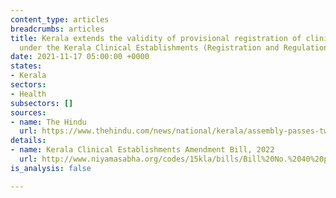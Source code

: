 ```yaml
---
content_type: articles
breadcrumbs: articles
title: Kerala extends the validity of provisional registration of clinical establishments
  under the Kerala Clinical Establishments (Registration and Regulation) Act, 2019
date: 2021-11-17 05:00:00 +0000
states:
- Kerala
sectors:
- Health
subsectors: []
sources:
- name: The Hindu
  url: https://www.thehindu.com/news/national/kerala/assembly-passes-two-health-bills/article37408289.ece
details:
- name: Kerala Clinical Establishments Amendment Bill, 2022
  url: http://www.niyamasabha.org/codes/15kla/bills/Bill%20No.%2040%20pub%20eng.pdf
is_analysis: false

---
```


